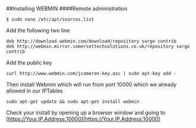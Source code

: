 ##Installing WEBMIN
####Remote administration

````
$ sudo nano /etc/apt/sources.list
````
Add the following two line

    deb http://download.webmin.com/download/repository sarge contrib
    deb http://webmin.mirror.somersettechsolutions.co.uk/repository sarge contrib

Add the public key

````
curl http://www.webmin.com/jcameron-key.asc | sudo apt-key add -
````
Then install Webmin which will run from port 10000 which we already allowed in our IPTables

````
sudo apt-get update && sudo apt-get install webmin
````

Check your install by opening up a browser window and going to [https://Your.IP.Address:10000](https://Your.IP.Address:10000)